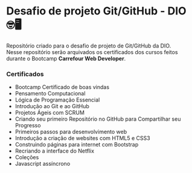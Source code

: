# Desafio de projeto Git/GitHub - DIO 🤓🖥️
Repositório criado para o desafio de projeto de Git/GitHub da DIO.<br>
Nesse repositório serão arquivados os certificados dos cursos feitos durante o Bootcamp **Carrefour Web Developer**.

### Certificados

- Bootcamp Certificado de boas vindas
- Pensamento Computacional
- Lógica de Programação Essencial
- Introdução ao Git e ao GitHub 
- Projetos Ágeis com SCRUM
- Criando seu primeiro Repositório no GitHub para Compartilhar seu Progresso
- Primeiros passos para desenvolvimento web
- Introdução a criação de websites com HTML5 e CSS3
- Construindo páginas para internet com Bootstrap
- Recriando a interface do Netflix
- Coleções
- Javascript assíncrono
